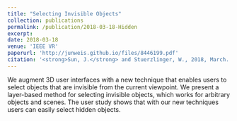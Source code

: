 ```yaml
---
title: "Selecting Invisible Objects"
collection: publications
permalink: /publication/2018-03-18-Hidden
excerpt:
date: 2018-03-18
venue: 'IEEE VR'
paperurl: 'http://junweis.github.io/files/8446199.pdf'
citation: '<strong>Sun, J.</strong> and Stuerzlinger, W., 2018, March. Selecting invisible objects. In 2018 IEEE Conference on Virtual Reality and 3D User Interfaces (VR) (pp. 697-698). IEEE.'
---
```

We augment 3D user interfaces with a new technique that enables users to select objects that are invisible from the current viewpoint. We present a layer-based method for selecting invisible objects, which works for arbitrary objects and scenes. The user study shows that with our new techniques users can easily select hidden objects.
